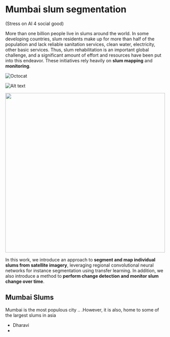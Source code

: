 # Mumbai slum segmentation

(Stress on AI 4 social good)

More than one billion people live in slums around the world. In some developing
countries, slum residents make up for more than half of the population and lack
reliable sanitation services, clean water, electricity, other basic services. Thus, slum
rehabilitation is an important global challenge, and a significant
amount of effort and resources have been put into this endeavor. These initiatives
rely heavily on **slum mapping** and **monitoring**.


![Octocat](https://assets-cdn.github.com/images/icons/emoji/octocat.png)

![Alt text](https://github.com/cbsudux/Mumbai-slum-segmentation/blob/master/assets/images/intro.jpg "Title")

<img src="https://github.com/cbsudux/Mumbai-slum-segmentation/blob/master/intro.jpg" width = "500">


In this work, we introduce an approach to **segment and map individual slums from
satellite imagery**, leveraging regional convolutional neural networks for instance
segmentation using transfer learning. In addition, we also introduce a method to
**perform change detection and monitor slum change over time**.


## Mumbai Slums

Mumbai is the most populous city .. .However, it is also, home to some of the largest slums in asia

- Dharavi
- 

